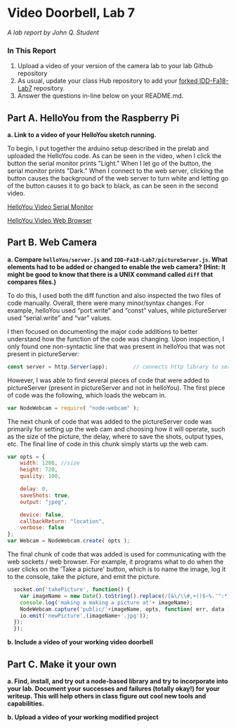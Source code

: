 # Video Doorbell, Lab 7

*A lab report by John Q. Student*

### In This Report

1. Upload a video of your version of the camera lab to your lab Github repository
1. As usual, update your class Hub repository to add your [forked IDD-Fa18-Lab7](/FAR-Lab/IDD-Fa18-Lab7) repository.
1. Answer the questions in-line below on your README.md.

## Part A. HelloYou from the Raspberry Pi

**a. Link to a video of your HelloYou sketch running.**

To begin, I put together the arduino setup described in the prelab and uploaded the HelloYou code. As can be seen in the video, when I click the button the serial monitor prints "Light." When I let go of the button, the serial monitor prints "Dark." When I connect to the web server, clicking the button causes the background of the web server to turn white and letting go of the button causes it to go back to black, as can be seen in the second video.

[HelloYou Video Serial Monitor](https://youtu.be/fPpvn2BmM3c)

[HelloYou Video Web Browser](https://youtu.be/lk9tCxKvQeA)

## Part B. Web Camera

**a. Compare `helloYou/server.js` and `IDD-Fa18-Lab7/pictureServer.js`. What elements had to be added or changed to enable the web camera? (Hint: It might be good to know that there is a UNIX command called `diff` that compares files.)**

To do this, I used both the diff function and also inspected the two files of code manually. Overall, there were many minor/syntax changes. For example, helloYou used “port.write” and “const” values, while pictureServer used “serial.write” and “var” values. 

I then focused on documenting the major code additions to better understand how the function of the code was changing. Upon inspection, I only found one non-syntactic line that was present in helloYou that was not present in pictureServer:

```js
const server = http.Server(app);        // connects http library to server
```
However, I was able to find several pieces of code that were added to pictureServer (present in pictureServer and not in helloYou). The first piece of code was the following, which loads the webcam in.

```js
var NodeWebcam = require( "node-webcam" );
```

The next chunk of code that was added to the pictureServer code was primarily for setting up the web cam and choosing how it will operate, such as the size of the picture, the delay, where to save the shots, output types, etc. The final line of code in this chunk simply starts up the web cam.

```js
var opts = { 
    width: 1280, //size
    height: 720,
    quality: 100,

    delay: 0,
    saveShots: true,
    output: "jpeg",

    device: false,
    callbackReturn: "location",
    verbose: false
};
var Webcam = NodeWebcam.create( opts ); 
```
The final chunk of code that was added is used for communicating with the web sockets / web browser. For example, it programs what to do when the user clicks on the 'Take a picture' button, which is to name the image, log it to the console, take the picture, and emit the picture. 

```js
  socket.on('takePicture', function() {
    var imageName = new Date().toString().replace(/[&\/\\#,+()$~%.'":*?<>{}\s-]/g, '');
    console.log('making a making a picture at'+ imageName); 
    NodeWebcam.capture('public/'+imageName, opts, function( err, data ) {
    io.emit('newPicture',(imageName+'.jpg')); 
  });
  });
```

**b. Include a video of your working video doorbell**

## Part C. Make it your own

**a. Find, install, and try out a node-based library and try to incorporate into your lab. Document your successes and failures (totally okay!) for your writeup. This will help others in class figure out cool new tools and capabilities.**

**b. Upload a video of your working modified project**
